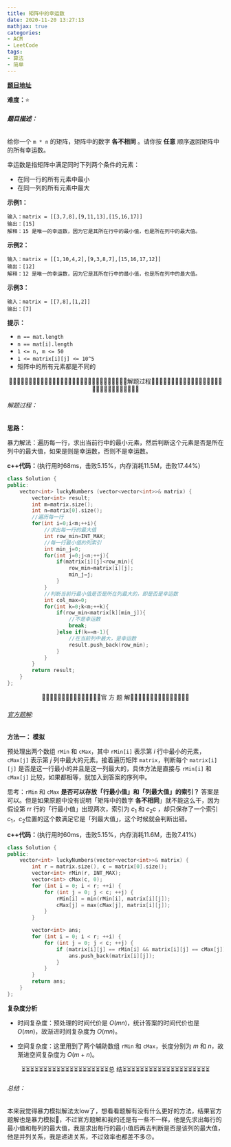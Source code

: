 ```yaml
---
title: 矩阵中的幸运数
date: 2020-11-20 13:27:13
mathjax: true
categories:
- ACM
- LeetCode
tags:
- 算法
- 简单
---
```


**[题目地址](https://leetcode-cn.com/problems/lucky-numbers-in-a-matrix/)**

**难度：**⭐

###### **题目描述：**

给你一个 `m * n` 的矩阵，矩阵中的数字 **各不相同** 。请你按 **任意** 顺序返回矩阵中的所有幸运数。

幸运数是指矩阵中满足同时下列两个条件的元素：

- 在同一行的所有元素中最小
- 在同一列的所有元素中最大

<!-- more -->

**示例1：**

```
输入：matrix = [[3,7,8],[9,11,13],[15,16,17]]
输出：[15]
解释：15 是唯一的幸运数，因为它是其所在行中的最小值，也是所在列中的最大值。
```

**示例2：**

```
输入：matrix = [[1,10,4,2],[9,3,8,7],[15,16,17,12]]
输出：[12]
解释：12 是唯一的幸运数，因为它是其所在行中的最小值，也是所在列中的最大值。
```

**示例3：**

```
输入：matrix = [[7,8],[1,2]]
输出：[7]
```

**提示：**

- `m == mat.length`
- `n == mat[i].length`
- `1 <= n, m <= 50`
- `1 <= matrix[i][j] <= 10^5`
- 矩阵中的所有元素都是不同的



<center>🙋‍♂️🙋‍♂️🙋‍♂️🙋‍♂️🙋‍♂️🙋‍♂️🙋‍♂️🙋‍♂️🙋‍♂️🙋‍♂️🙋‍♂️🙋‍♂️🙋‍♂️🙋‍♂️🙋‍♂️解题过程🙋‍♂️🙋‍♂️🙋‍♂️🙋‍♂️🙋‍♂️🙋‍♂️🙋‍♂️🙋‍♂️🙋‍♂️🙋‍♂️🙋‍♂️🙋‍♂️🙋‍♂️🙋‍♂️🙋‍♂️</center>

###### 解题过程：

**思路：**

暴力解法：遍历每一行，求出当前行中的最小元素，然后判断这个元素是否是所在列中的最大值，如果是则是幸运数，否则不是幸运数。

**c++代码：**(执行用时68ms，击败5.15%，内存消耗11.5M，击败17.44%）

```c++
class Solution {
public:
    vector<int> luckyNumbers (vector<vector<int>>& matrix) {
        vector<int> result;
        int m=matrix.size();
        int n=matrix[0].size();
        //遍历每一行
        for(int i=0;i<m;++i){
            //求出每一行的最大值
            int row_min=INT_MAX;
            //每一行最小值的列索引
            int min_j=0;
            for(int j=0;j<n;++j){
                if(matrix[i][j]<row_min){
                    row_min=matrix[i][j];
                    min_j=j;
                }
            }
            //判断当前行最小值是否是所在列最大的，即是否是幸运数
            int col_max=0;
            for(int k=0;k<m;++k){
                if(row_min<matrix[k][min_j]){
                    //不是幸运数
                    break;
                }else if(k==m-1){
                    //在当前列中最大，是幸运数
                    result.push_back(row_min);
                }
            }  
        }
        return result;
    }
};
```



<center>💎💎💎💎💎💎💎💎💎💎💎💎💎💎💎官 方 题 解💎💎💎💎💎💎💎💎💎💎💎💎💎💎💎</center>

###### [官方题解](https://leetcode-cn.com/problems/lucky-numbers-in-a-matrix/solution/ju-zhen-zhong-de-xing-yun-shu-by-leetcode-solution/):

**方法一： 模拟**

预处理出两个数组 `rMin` 和 `cMax`，其中 `rMin[i]` 表示第 $i$ 行中最小的元素，`cMax[j]` 表示第 $j$ 列中最大的元素。接着遍历矩阵 `matrix`，判断每个 `matrix[i][j]` 是否是这一行最小的并且是这一列最大的，具体方法是直接与 `rMin[i]` 和 `cMax[j]` 比较，如果都相等，就加入到答案的序列中。

思考：`rMin` 和 `cMax` **是否可以存放「行最小值」和「列最大值」的索引？** 答案是可以。但是如果原题中没有说明「矩阵中的数字 **各不相同**」就不能这么干，因为假设第 rr 行的「行最小值」出现两次，索引为 $c_1$ 和 $c_2$c ，却只保存了一个索引 $c_1$，$c_2$位置的这个数满足它是「列最大值」，这个时候就会判断出错。

**c++代码：**(执行用时60ms，击败5.15%，内存消耗11.6M，击败7.41%）

```c++
class Solution {
public:
    vector<int> luckyNumbers(vector<vector<int>>& matrix) {
        int r = matrix.size(), c = matrix[0].size();
        vector<int> rMin(r, INT_MAX);
        vector<int> cMax(c, 0);
        for (int i = 0; i < r; ++i) {
            for (int j = 0; j < c; ++j) {
                rMin[i] = min(rMin[i], matrix[i][j]);
                cMax[j] = max(cMax[j], matrix[i][j]);
            }
        }

        vector<int> ans;
        for (int i = 0; i < r; ++i) {
            for (int j = 0; j < c; ++j) {
                if (matrix[i][j] == rMin[i] && matrix[i][j] == cMax[j]) {
                    ans.push_back(matrix[i][j]);
                }
            }
        }
        return ans;
    }
};
```

**复杂度分析**

- 时间复杂度：预处理的时间代价是 $O(mn)$，统计答案的时间代价也是 $O(mn)$，故渐进时间复杂度为 $O(mn)$。

- 空间复杂度：这里用到了两个辅助数组 `rMin`​ 和 `cMax`​，长度分别为 $m$ 和 $n$，故渐进空间复杂度为 $O(m + n)$。




<center>⏳⏳⏳⏳⏳⏳⏳⏳⏳⏳⏳⏳⏳⏳⏳⏳⏳⏳⏳⏳总 结⏳⏳⏳⏳⏳⏳⏳⏳⏳⏳⏳⏳⏳⏳⏳⏳⏳⏳⏳⏳</center>

###### 总结：

本来我觉得暴力模拟解法太low了，想看看题解有没有什么更好的方法，结果官方题解也是暴力模拟🤣，不过官方题解和我的还是有一些不一样，他是先求出每行的最小值和每列的最大值，我是求出每行的最小值后再去判断是否是该列的最大值，他是并列关系，我是递进关系，不过效率也都差不多😗。

